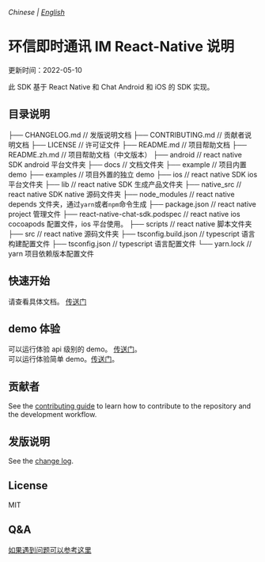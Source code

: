 _Chinese | [English](./README.md)_

# 环信即时通讯 IM React-Native 说明

更新时间：2022-05-10

此 SDK 基于 React Native 和 Chat Android 和 iOS 的 SDK 实现。

## 目录说明

├── CHANGELOG.md // 发版说明文档
├── CONTRIBUTING.md // 贡献者说明文档
├── LICENSE // 许可证文件
├── README.md // 项目帮助文档
├── README.zh.md // 项目帮助文档（中文版本）
├── android // react native SDK android 平台文件夹
├── docs // 文档文件夹
├── example // 项目内置 demo
├── examples // 项目外置的独立 demo
├── ios // react native SDK ios 平台文件夹
├── lib // react native SDK 生成产品文件夹
├── native_src // react native SDK native 源码文件夹
├── node_modules // react native depends 文件夹，通过`yarn`或者`npm`命令生成
├── package.json // react native project 管理文件
├── react-native-chat-sdk.podspec // react native ios cocoapods 配置文件，ios 平台使用。
├── scripts // react native 脚本文件夹
├── src // react native 源码文件夹
├── tsconfig.build.json // typescript 语言构建配置文件
├── tsconfig.json // typescript 语言配置文件
└── yarn.lock // yarn 项目依赖版本配置文件

## 快速开始

请查看具体文档。 [传送门](./docs/quick-start.zh.md)

## demo 体验

可以运行体验 api 级别的 demo。 [传送门](./example/package.json)。  
可以运行体验简单 demo。[传送门](./examples/simple_demo/package.json)。

## 贡献者

See the [contributing guide](./CONTRIBUTING.md) to learn how to contribute to the repository and the development workflow.

## 发版说明

See the [change log](./CHANGELOG.md).

## License

MIT

## Q&A

[如果遇到问题可以参考这里](./docs/others.md)

